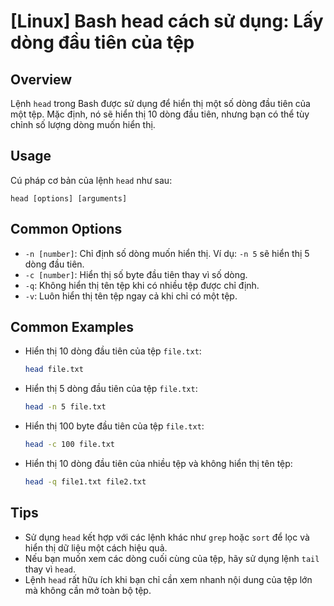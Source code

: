# [Linux] Bash head cách sử dụng: Lấy dòng đầu tiên của tệp

## Overview
Lệnh `head` trong Bash được sử dụng để hiển thị một số dòng đầu tiên của một tệp. Mặc định, nó sẽ hiển thị 10 dòng đầu tiên, nhưng bạn có thể tùy chỉnh số lượng dòng muốn hiển thị.

## Usage
Cú pháp cơ bản của lệnh `head` như sau:
```
head [options] [arguments]
```

## Common Options
- `-n [number]`: Chỉ định số dòng muốn hiển thị. Ví dụ: `-n 5` sẽ hiển thị 5 dòng đầu tiên.
- `-c [number]`: Hiển thị số byte đầu tiên thay vì số dòng.
- `-q`: Không hiển thị tên tệp khi có nhiều tệp được chỉ định.
- `-v`: Luôn hiển thị tên tệp ngay cả khi chỉ có một tệp.

## Common Examples
- Hiển thị 10 dòng đầu tiên của tệp `file.txt`:
  ```bash
  head file.txt
  ```

- Hiển thị 5 dòng đầu tiên của tệp `file.txt`:
  ```bash
  head -n 5 file.txt
  ```

- Hiển thị 100 byte đầu tiên của tệp `file.txt`:
  ```bash
  head -c 100 file.txt
  ```

- Hiển thị 10 dòng đầu tiên của nhiều tệp và không hiển thị tên tệp:
  ```bash
  head -q file1.txt file2.txt
  ```

## Tips
- Sử dụng `head` kết hợp với các lệnh khác như `grep` hoặc `sort` để lọc và hiển thị dữ liệu một cách hiệu quả.
- Nếu bạn muốn xem các dòng cuối cùng của tệp, hãy sử dụng lệnh `tail` thay vì `head`.
- Lệnh `head` rất hữu ích khi bạn chỉ cần xem nhanh nội dung của tệp lớn mà không cần mở toàn bộ tệp.
